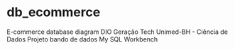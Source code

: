 # db_ecommerce
E-commerce database diagram 
DIO
Geração Tech Unimed-BH - Ciência de Dados
Projeto bando de dados
My SQL Workbench
